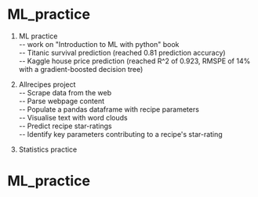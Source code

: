 # ML_practice
1. ML practice<br>
-- work on "Introduction to ML with python" book<br>
-- Titanic survival prediction (reached 0.81 prediction accuracy)<br>
-- Kaggle house price prediction (reached R^2 of 0.923, RMSPE of 14% with a gradient-boosted decision tree)

2. Allrecipes project<br>
-- Scrape data from the web<br>
-- Parse webpage content<br>
-- Populate a pandas dataframe with recipe parameters<br>
-- Visualise text with word clouds<br>
-- Predict recipe star-ratings<br>
-- Identify key parameters contributing to a recipe's star-rating

3. Statistics practice
# ML_practice
